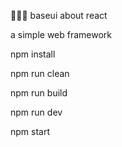 🌈🌈🌈 baseui about react

a simple web framework
 
npm install

npm run clean

npm run build

npm run dev

npm start

